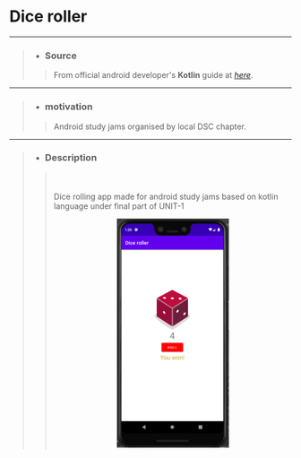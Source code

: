 # Dice roller
-----------------------------------------------------------------------------------------------------------
> *   ### __Source__
>
>   > From official android developer's **Kotlin** guide at *[here](https://developer.android.com/courses/android-basics-kotlin/course "Android course")*.
-----------------------------------------------------------------------------------------------------------
> *   ### __motivation__
>
>   > Android study jams organised by local DSC chapter.
-----------------------------------------------------------------------------------------------------------
> *   ### __Description__ 
>> <br>
>> <br>
>> Dice rolling app made for android study jams based on kotlin language under final part of UNIT-1
>> <p align="center">
>>       <img width="200" src="https://raw.githubusercontent.com/kastrahl/Dice_roller/master/Capture1.PNG">
>> </p>
